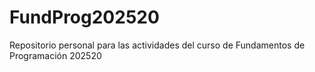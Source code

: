# FundProg202520
Repositorio personal para las actividades del curso de Fundamentos de Programación 202520 
